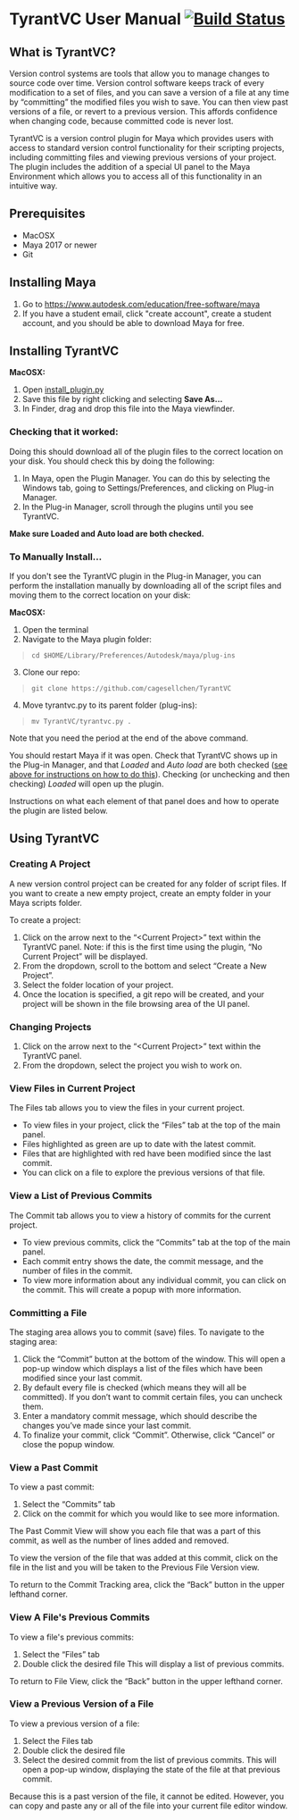 # TyrantVC User Manual [![Build Status](https://travis-ci.org/cagesellchen/TyrantVC.svg?branch=master)](https://travis-ci.org/cagesellchen/TyrantVC)

## What is TyrantVC?
Version control systems are tools that allow you to manage changes to source code over time. Version control software keeps track of every modification to a set of files, and you can save a version of a file at any time by “committing” the modified files you wish to save. You can then view past versions of a file, or revert to a previous version. This affords confidence when changing code, because committed code is never lost.

TyrantVC is a version control plugin for Maya which provides users with access to standard version control functionality for their scripting projects, including committing files and viewing previous versions of your project. The plugin includes the addition of a special UI panel to the Maya Environment which allows you to access all of this functionality in an intuitive way.

## Prerequisites
* MacOSX
* Maya 2017 or newer
* Git

## Installing Maya
1. Go to https://www.autodesk.com/education/free-software/maya
2. If you have a student email, click "create account", create a student account, and you should be able to download Maya for free.

## Installing TyrantVC
**MacOSX:**
1. Open [install_plugin.py](https://raw.githubusercontent.com/cagesellchen/TyrantVC/master/install_plugin.py)
2. Save this file by right clicking and selecting **Save As...**
3. In Finder, drag and drop this file into the Maya viewfinder.

### Checking that it worked:
Doing this should download all of the plugin files to the correct location on your disk. You should check this by doing the following:

1. In Maya, open the Plugin Manager. You can do this by selecting the Windows tab, going to Settings/Preferences, and clicking on Plug-in Manager.
2. In the Plug-in Manager, scroll through the plugins until you see TyrantVC.

**Make sure Loaded and Auto load are both checked.**

### To Manually Install...
If you don't see the TyrantVC plugin in the Plug-in Manager, you can perform the installation manually by downloading all of the script files and moving them to the correct location on your disk:

**MacOSX:**
1. Open the terminal
2. Navigate to the Maya plugin folder: 
> `cd $HOME/Library/Preferences/Autodesk/maya/plug-ins`
3. Clone our repo: 
> `git clone https://github.com/cagesellchen/TyrantVC`
4. Move tyrantvc.py to its parent folder (plug-ins): 
> `mv TyrantVC/tyrantvc.py .`

Note that you need the period at the end of the above command.

You should restart Maya if it was open. Check that TyrantVC shows up in the Plug-in Manager, and that *Loaded* and *Auto load* are both checked ([see above for instructions on how to do this](#checking-that-it-worked)). Checking (or unchecking and then checking) *Loaded* will open up the plugin.

Instructions on what each element of that panel does and how to operate the plugin are listed below.

  
## Using TyrantVC
### Creating A Project
A new version control project can be created for any folder of script files. If you want to create a new empty project, create an empty folder in your Maya scripts folder.

To create a project:
1. Click on the arrow next to the “\<Current Project>” text within the TyrantVC panel. Note: if this is the first time using the plugin, “No Current Project” will be displayed.
2. From the dropdown, scroll to the bottom and select “Create a New Project”. 
3. Select the folder location of your project. 
4. Once the location is specified, a git repo will be created, and your project will be shown in the file browsing area of the UI panel.
  
### Changing Projects
1. Click on the arrow next to the “\<Current Project>” text within the TyrantVC panel. 
2. From the dropdown, select the project you wish to work on.

### View Files in Current Project
The Files tab allows you to view the files in your current project. 
* To view files in your project, click the “Files” tab at the top of the main panel.
* Files highlighted as green are up to date with the latest commit.
* Files that are highlighted with red have been modified since the last commit. 
* You can click on a file to explore the previous versions of that file. 

### View a List of Previous Commits
The Commit tab allows you to view a history of commits for the current project. 
* To view previous commits, click the “Commits” tab at the top of the main panel. 
* Each commit entry shows the date, the commit message, and the number of files in the commit. 
* To view more information about any individual commit, you can click on the commit. This will create a popup with more information.

### Committing a File
The staging area allows you to commit (save) files. To navigate to the staging area:
1. Click the “Commit” button at the bottom of the window. This will open a pop-up window which displays a list of the files which have been modified since your last commit.
2. By default every file is checked (which means they will all be committed).  If you don’t want to commit certain files, you can uncheck them.
3. Enter a mandatory commit message, which should describe the changes you’ve made since your last commit.
4. To finalize your commit, click “Commit”.  Otherwise, click “Cancel” or close the popup window.

### View a Past Commit
To view a past commit: 
1. Select the “Commits” tab
2. Click on the commit for which you would like to see more information.

The Past Commit View will show you each file that was a part of this commit, as well as the number of lines added and removed. 

To view the version of the file that was added at this commit, click on the file in the list and you will be taken to the Previous File Version view.

To return to the Commit Tracking area, click the “Back” button in the upper lefthand corner.

### View A File's Previous Commits
To view a file's previous commits:
1. Select the “Files” tab
2. Double click the desired file  This will display a list of previous commits. 

To return to File View, click the “Back” button in the upper lefthand corner.

### View a Previous Version of a File
To view a previous version of a file:
1. Select the Files tab
2. Double click the desired file
3. Select the desired commit from the list of previous commits. This will open a pop-up window, displaying the state of the file at that previous commit.  

Because this is a past version of the file, it cannot be edited.  However, you can copy and paste any or all of the file into your current file editor window.






 


